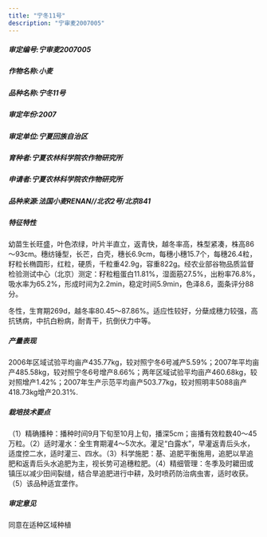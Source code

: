 ```yaml
---
title: "宁冬11号"
description: "宁审麦2007005"
---
```

##### 审定编号:宁审麦2007005

##### 作物名称:小麦

##### 品种名称:宁冬11号

##### 审定年份:2007

##### 审定单位:宁夏回族自治区

##### 育种者:宁夏农林科学院农作物研究所

##### 申请者:宁夏农林科学院农作物研究所

##### 品种来源:法国小麦RENAN//北农2号/北京841

##### 特征特性
幼苗生长旺盛，叶色浓绿，叶片半直立，返青快，越冬率高，株型紧凑，株高86～93cm。穗纺锤型，长芒，白壳，穗长6.9cm，每穗小穗15.7个，每穗26.4粒，籽粒长椭圆形，红粒，硬质，千粒重42.9g，容重822g。经农业部谷物品质监督检验测试中心（北京）测定：籽粒粗蛋白11.81%，湿面筋27.5%，出粉率76.8%，吸水率为65.2%，形成时间为2.2min，稳定时间5.9min，色泽8.6，面条评分88分。
冬性，生育期269d，越冬率80.45～87.86%。适应性较好，分蘖成穗力较强，高抗锈病，中抗白粉病，耐青干，抗倒伏力中等。


##### 产量表现
2006年区域试验平均亩产435.77kg，较对照宁冬6号减产5.59%；2007年平均亩产485.58kg，较对照宁冬6号增产8.66%；两年区域试验平均亩产460.68kg，较对照增产1.42%；2007年生产示范平均亩产503.77kg，较对照明丰5088亩产418.73kg增产20.31%.

##### 栽培技术要点
（1）精确播种：播种时间9月下旬至10月上旬，播深5cm；亩播有效粒数40～45万粒。（2）适时灌水：全生育期灌4～5次水。灌足“白露水”，早灌返青后头水，适度控二水，适时灌三、四水。（3）科学施肥：基、追肥平衡施用，追肥以旱追肥和返青后头水追肥为主，视长势可追穗粒肥。（4）精细管理：冬季及时耱田或镇压以减少田间裂缝，结合旱追肥进行中耕，及时喷药防治病虫害，适时收获。（5）该品种适宜垄作。

##### 审定意见
同意在适种区域种植
